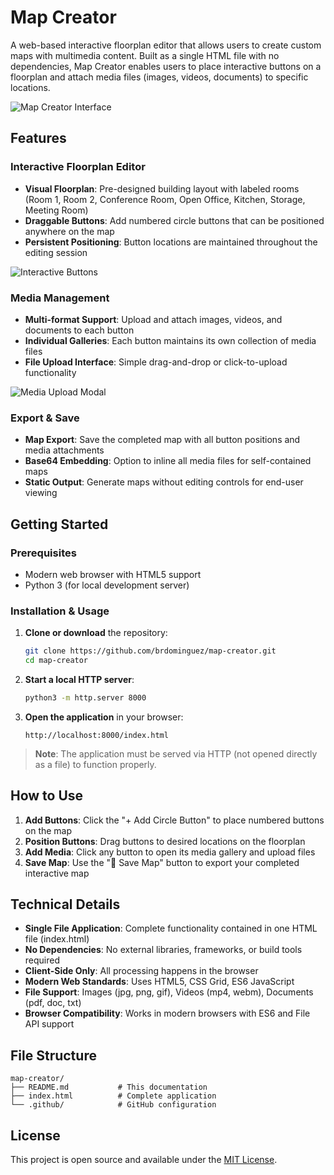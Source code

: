 # Map Creator

A web-based interactive floorplan editor that allows users to create custom maps with multimedia content. Built as a single HTML file with no dependencies, Map Creator enables users to place interactive buttons on a floorplan and attach media files (images, videos, documents) to specific locations.

![Map Creator Interface](https://github.com/user-attachments/assets/28ecacf5-671a-47e8-9d1d-803129f1a93c)

## Features

### Interactive Floorplan Editor
- **Visual Floorplan**: Pre-designed building layout with labeled rooms (Room 1, Room 2, Conference Room, Open Office, Kitchen, Storage, Meeting Room)
- **Draggable Buttons**: Add numbered circle buttons that can be positioned anywhere on the map
- **Persistent Positioning**: Button locations are maintained throughout the editing session

![Interactive Buttons](https://github.com/user-attachments/assets/9f56dc00-4d73-45cf-bc70-faac919ee027)

### Media Management
- **Multi-format Support**: Upload and attach images, videos, and documents to each button
- **Individual Galleries**: Each button maintains its own collection of media files
- **File Upload Interface**: Simple drag-and-drop or click-to-upload functionality

![Media Upload Modal](https://github.com/user-attachments/assets/842c855b-4f58-417e-9177-ec136d3136e1)

### Export & Save
- **Map Export**: Save the completed map with all button positions and media attachments
- **Base64 Embedding**: Option to inline all media files for self-contained maps
- **Static Output**: Generate maps without editing controls for end-user viewing

## Getting Started

### Prerequisites
- Modern web browser with HTML5 support
- Python 3 (for local development server)

### Installation & Usage

1. **Clone or download** the repository:
   ```bash
   git clone https://github.com/brdominguez/map-creator.git
   cd map-creator
   ```

2. **Start a local HTTP server**:
   ```bash
   python3 -m http.server 8000
   ```

3. **Open the application** in your browser:
   ```
   http://localhost:8000/index.html
   ```

> **Note**: The application must be served via HTTP (not opened directly as a file) to function properly.

## How to Use

1. **Add Buttons**: Click the "+ Add Circle Button" to place numbered buttons on the map
2. **Position Buttons**: Drag buttons to desired locations on the floorplan
3. **Add Media**: Click any button to open its media gallery and upload files
4. **Save Map**: Use the "💾 Save Map" button to export your completed interactive map

## Technical Details

- **Single File Application**: Complete functionality contained in one HTML file (index.html)
- **No Dependencies**: No external libraries, frameworks, or build tools required
- **Client-Side Only**: All processing happens in the browser
- **Modern Web Standards**: Uses HTML5, CSS Grid, ES6 JavaScript
- **File Support**: Images (jpg, png, gif), Videos (mp4, webm), Documents (pdf, doc, txt)
- **Browser Compatibility**: Works in modern browsers with ES6 and File API support

## File Structure
```
map-creator/
├── README.md           # This documentation
├── index.html          # Complete application
└── .github/            # GitHub configuration
```

## License

This project is open source and available under the [MIT License](LICENSE).
